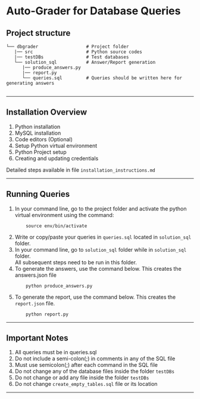 # Auto-Grader for Database Queries

## Project structure
```
└── dbgrader                  # Project folder
   |── src                    # Python source codes
   |── testDBs                # Test databases
   └── solution_sql           # Answer/Report generation
      |── produce_answers.py
      |── report.py
      └── queries.sql         # Queries should be written here for generating answers
 
```
--------------------------------------------------------------------------------------------
## Installation Overview
1. Python installation  
2. MySQL installation
3. Code editors (Optional)
4. Setup Python virtual environment
5. Python Project setup
6. Creating and updating credentials

Detailed steps available in file `installation_instructions.md`

--------------------------------------------------------------------------------------------
## Running Queries

1. In your command line, go to the project folder and activate the python virtual environment using the command:
    ```
        source env/bin/activate 
    ```
2. Write or copy/paste your queries in `queries.sql` located in `solution_sql` folder.
3. In your command line, go to `solution_sql` folder while in `solution_sql` folder.   
   All subsequent steps need to be run in this folder.
5. To generate the answers, use the command below. This creates the answers.json file
   ```
       python produce_answers.py
   ```
5. To generate the report, use the command below. This creates the `report.json` file.
   ```
       python report.py
   ```
--------------------------------------------------------------------------------------------
## Important Notes

1. All queries must be in queries.sql
2. Do not include a semi-colon(;) in comments in any of the SQL file
3. Must use semicolon(;) after each command in the SQL file
4. Do not change any of the database files inside the folder `testDBs`
5. Do not change or add any file inside the folder `testDBs`
6. Do not change `create_empty_tables.sql` file or its location

--------------------------------------------------------------------------------------------
